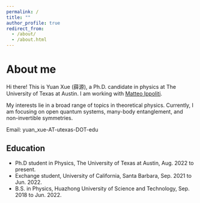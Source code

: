 ```yaml
---
permalink: /
title: ""
author_profile: true
redirect_from: 
  - /about/
  - /about.html
---
```


About me
======
Hi there! This is Yuan Xue (薛源), a Ph.D. candidate in physics at The University of Texas at Austin. I am working with [Matteo Ippoliti](https://matteoippoliti.com/).

My interests lie in a broad range of topics in theoretical physics. Currently, I am focusing on open quantum systems, many-body entanglement, and non-invertible symmetries.


Email: yuan_xue-AT-utexas-DOT-edu

Education
------
* Ph.D student in Physics, The University of Texas at Austin,           Aug. 2022 to present.
* Exchange student, University of California, Santa Barbara,          Sep. 2021 to Jun. 2022.
* B.S. in Physics, Huazhong University of Science and Technology,     Sep. 2018 to Jun. 2022.



